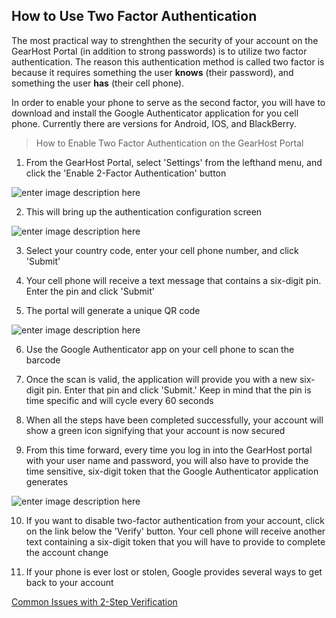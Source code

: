 
How to Use Two Factor Authentication
------------------------------------

The most practical way to strenghthen the security of your account on the GearHost Portal (in addition to strong passwords) is to utilize two factor authentication. The reason this authentication method is called two factor is because it requires something the user **knows** (their password), and something the user **has** (their cell phone).

In order to enable your phone to serve as the second factor, you will have to download and install the Google Authenticator application for you cell phone. Currently there are versions for Android, IOS, and BlackBerry.


 >How to Enable Two Factor Authentication on the GearHost Portal

1. From the GearHost Portal, select 'Settings' from the lefthand menu, and click the 'Enable 2-Factor Authentication' button
 
 ![enter image description here](http://i.imgur.com/6Px7wE1.png)
 
2. This will bring up the authentication configuration screen
 
 ![enter image description here](http://i.imgur.com/jo7CGko.png)

3. Select your country code, enter your cell phone number, and click 'Submit'
 
4. Your cell phone will receive a text message that contains a six-digit pin. Enter the pin and click 'Submit'

5. The portal will generate a unique QR code
  
 ![enter image description here](http://i.imgur.com/TeW52hE.png)

6. Use the Google Authenticator app on your cell phone to scan the barcode

7. Once the scan is  valid, the application will provide you with a new six-digit pin. Enter that pin and click  'Submit.' Keep in mind that the pin is time specific and will cycle every 60 seconds

8. When all the steps have been completed successfully, your account will show a green icon signifying that your account is now secured

9. From this time forward, every time you log in into the GearHost portal with your user name and password, you will also have to provide the time sensitive, six-digit token that the Google Authenticator application generates

 ![enter image description here](http://i.imgur.com/jYl25yx.png)

10. If you want to disable two-factor authentication from your account, click on the link below the 'Verify' button. Your cell phone will receive another text containing a six-digit token that you will have to provide to complete the account change

11. If your phone is ever lost or stolen, Google provides several ways to get back to your account

   [Common Issues with 2-Step Verification](http://support.google.com/accounts/answer/185834?hl=en#phone)

[2factor]: https://raw.githubusercontent.com/GearHost/docs/master/Images/2factorauth.png

